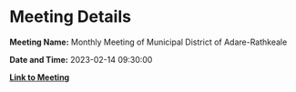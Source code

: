 # Meeting Details

**Meeting Name:** Monthly Meeting of Municipal District of Adare-Rathkeale

**Date and Time:** 2023-02-14 09:30:00

**[Link to Meeting](https://www.limerick.ie/council/whats-on/monthly-meeting-of-municipal-district-of-adare-rathkeale-88)**
